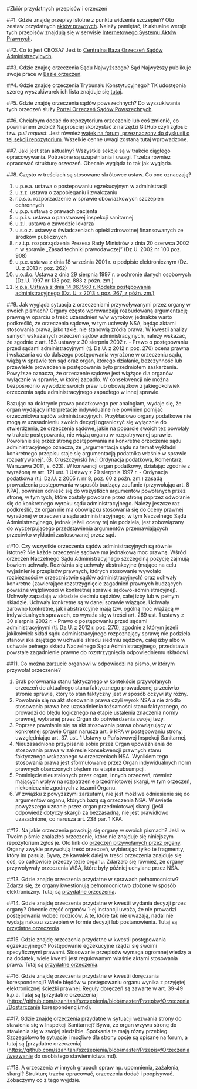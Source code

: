 #Zbiór przydatnych przepisów i orzeczeń

##1. Gdzie znajdę przepisy istotne z punktu widzenia szczepień?
Oto zestaw przydatnych [aktów prawnych](https://github.com/szanitani/szczepienia/tree/master/Przepisy/Zrodla%20prawa). Należy pamiętać, iż aktualne wersje tych przepisów znajdują się w serwisie [Internetowego Systemu Aktów Prawnych](http://isap.sejm.gov.pl/search.jsp).

##2. Co to jest CBOSA?
Jest to [Centralna Baza Orzeczeń Sądów Administracyjnych](http://orzeczenia.nsa.gov.pl/cbo/query).

##3. Gdzie znajdę orzeczenia Sądu Najwyższego?
Sąd Najwyższy publikuje swoje prace w [Bazie orzeczeń](http://sn.pl/orzecznictwo/SitePages/Baza%20orzecze%C5%84.aspx).

##4. Gdzie znajdę orzeczenia Trybunału Konstytucyjnego?
TK udostępnia szereg wyszukiwarek ich lista znajduje się [tutaj](http://otk.trybunal.gov.pl/orzeczenia/).

##5. Gdzie znajdę orzeczenia sądów powszechnych?
Do wyszukiwania tych orzeczeń służy [Portal Orzeczeń Sądów Powszechnych](http://orzeczenia.ms.gov.pl/search/advanced).

##6. Chciałbym dodać do repozytorium orzeczenie lub coś zmienić, co powinienem zrobić?
Najprościej skorzystać z narzędzi GitHub czyli zgłosić tzw. *pull request*. Jest również [wątek na forum, przeznaczony do dyskusji o tej sekcji repozytorium](http://szczepienia.org.pl/viewtopic.php?p=174463#174463). Wszelkie cenne uwagi zostaną tutaj wprowadzone.

##7. Jaki jest stan aktualny?
Wszystkie sekcje są w trakcie ciągłego opracowywania. Potrzebne są uzupełniania i uwagi. Trzeba również opracować strukturę orzeczeń. Obecnie wygląda to tak jak wygląda.

##8. Często w treściach są stosowane skrótowce ustaw. Co one oznaczają?
1. u.p.e.a. ustawa o postepowaniu egzekucyjnym w administracji
2. u.z.z. ustawa o zapobieganiu i zwalczaniu
3. r.o.s.o. rozporzadzenie w sprawie obowiazkowych szczepien ochronnych
4. u.p.p. ustawa o prawach pacjenta
5. u.p.i.s. ustawa o panstwowej inspekcji sanitarnej
6. u.z.l. ustawa o zawodzie lekarza
7. u.s.o.z. ustawy o świadczeniach opieki zdrowotnej ﬁnansowanych ze środków publicznych
8. r.z.t.p. rozporządzenia Prezesa Rady Ministrów z dnia 20 czerwca 2002 r. w sprawie „Zasad techniki prawodawczej” (Dz.U. 2002 nr 100 poz. 908)
9. u.p.e. ustawa z dnia 18 września 2001 r. o podpisie elektronicznym (Dz. U. z 2013 r. poz. 262)
10. u.o.d.o. Ustawa z dnia 29 sierpnia 1997 r. o ochronie danych osobowych (Dz.U. 1997 nr 133 poz. 883 z późn. zm.)
11. [k.p.a. Ustawa z dnia 14.06.1960 r. Kodeks postępowania administracyjnego (Dz. U. z 2013 r. poz. 267, z późn. zm.)](http://www.przepisy.gofin.pl/przepisy,4,9,9,240,,20130227,ustawa-z-dnia-14061960-r-kodeks-postepowania.html)

##9. Jak wygląda sytuacja z orzeczeniami przywoływanymi przez organy w swoich pismach?
Organy często wprowadzają rozbudowaną argumentację prawną w oparciu o treść uzasadnień w/w wyroków, jednakże warto podkreślić, że orzeczenia sądowe, w tym uchwały NSA, będąc aktami stosowania prawa, jako takie, nie stanowią źródła prawa. W kwestii analizy samych wskazanych orzeczeń sądów administracyjnych, należy wskazać, że zgodnie z art. 153 ustawy z 30 sierpnia 2002 r. - Prawo o postępowaniu przed sądami administracyjnymi (tj. Dz.U. z 2012 r. poz. 270) ocena prawna i wskazania co do dalszego postępowania wyrażone w orzeczeniu sądu, wiążą w sprawie ten sąd oraz organ, którego działanie, bezczynność lub przewlekłe prowadzenie postępowania było przedmiotem zaskarżenia. Powyższe oznacza, że orzeczenie sądowe jest wiążące dla organów wyłącznie w sprawie, w której zapadło. W konsekwencji nie można bezpośrednio wywodzić swoich praw lub obowiązków z jakiegokolwiek orzeczenia sądu administracyjnego zapadłego w innej sprawie.

Bazując na doktrynie prawa podatkowego per analogiam, wydaje się, że organ wydający interpretacje indywidualne nie powinien pomijać orzecznictwa sądów administracyjnych. Przykładowo organy podatkowe nie mogą w uzasadnieniu swoich decyzji ograniczyć się wyłącznie do stwierdzenia, że orzeczenia sądowe, jakie na poparcie swoich tez powołały w trakcie postępowania, nie wiążą organu w rozpatrywanej sprawie. Powołanie się przez stronę postępowania na konkretne orzeczenie sądu administracyjnego oznacza, że „argumentacja sądu na temat wykładni konkretnego przepisu staje się argumentacją podatnika właśnie w sprawie rozpatrywanej". (B. Cruszczyński [w:] Ordynacja podatkowa, Komentarz, Warszawa 2011, s. 623). W konwencji organ podatkowy, działając zgodnie z wyrażoną w art. 121 ust. 1 Ustawy z 29 sierpnia 1997 r. - Ordynacja podatkowa (t.j. Dz.U. z 2005 r. nr 8, poz. 60 z późn. zm.) zasadą prowadzenia postępowania w sposób budzący zaufanie (przywołując art. 8 KPA), powinien odnieść się do wszystkich argumentów powołanych przez stronę, w tym tych, które zostały powołane przez stronę poprzez odwołanie się do konkretnego wyroku sądu administracyjnego. Należy jeszcze raz podkreślić, że organ nie ma obowiązku stosowania się do oceny prawnej wyrażonej w orzeczeniu sądu administracyjnego, w tym Naczelnego Sądu Administracyjnego, jednak jeżeli oceny tej nie podziela, jest zobowiązany do wyczerpującego przedstawienia argumentów przemawiających przeciwko wykładni zastosowanej przez sąd.

##10. Czy wszystkie orzeczenia sądów administracyjnych są równie istotne?
Nie każde orzeczenie sądowe ma jednakową moc prawną. Wśród orzeczeń Naczelnego Sądu Administracyjnego szczególną pozycję zajmują bowiem uchwały. Rozróżnia się uchwały abstrakcyjne (mające na celu wyjaśnienie przepisów prawnych, których stosowanie wywołało rozbieżności w orzecznictwie sądów administracyjnych) oraz uchwały konkretne (zawierające rozstrzygnięcie zagadnień prawnych budzących poważne wątpliwości w konkretnej sprawie sądowo-administracyjnej). Uchwały zapadają w składzie siedmiu sędziów, całej izby lub w pełnym składzie. Uchwały konkretne są w danej sprawie wiążące. Uchwały zarówno konkretne, jak i abstrakcyjne mają tzw. ogólną moc wiążącą w indywidualnych sprawach, co wyraża się w treści art. 269 ust. 1 ustawy z 30 sierpnia 2002 r. - Prawo o postępowaniu przed sądami administracyjnymi (tj. Dz.U. z 2012 r. poz. 270), zgodnie z którym jeżeli jakikolwiek skład sądu administracyjnego rozpoznający sprawę nie podziela stanowiska zajętego w uchwale składu siedmiu sędziów, całej izby albo w uchwale pełnego składu Naczelnego Sądu Administracyjnego, przedstawia powstałe zagadnienie prawne do rozstrzygnięcia odpowiedniemu składowi.

##11. Co można zarzucić organowi w odpowiedzi na pismo, w którym przywołał orzeczenie?
1.	Brak porównania stanu faktycznego w kontekście przywołanych orzeczeń do aktualnego stanu faktycznego prowadzonej przeciwko stronie sprawie, który to stan faktyczny jest w sposób oczywisty różny.
2.	Powołanie się na akt stosowania prawa czyli wyrok NSA a nie źródło stosowania prawa bez uzasadnienia tożsamości stanu faktycznego, co prowadzi do błędu logicznego na etapie ustalenia znaczenia normy prawnej, wybranej przez Organ do potwierdzenia swojej tezy.
3.	Poprzez powołanie się na akt stosowania prawa obowiązujący w konkretnej sprawie Organ narusza art. 6 KPA w postępowaniu strony, uwzględniając art. 37. ust. 1 Ustawy o Państwowej Inspekcji Sanitarnej.
4.	Nieuzasadnione przypisanie sobie przez Organ upoważnienia do stosowania prawa w zakresie konsekwencji prawnych stanu faktycznego wskazanego w orzeczeniach NSA. Wynikiem tego stosowania prawa jest sformułowanie przez Organ indywidualnych norm prawnych obarczonych błędem na etapie subsumpcji.
5.	Pominięcie nieustalonych przez organ, innych orzeczeń, również mających wpływ na rozpatrzenie przedmiotowej skargi, w tym orzeczeń, niekoniecznie zgodnych z tezami Organu.
6. W związku z powyższymi zarzutami, nie jest możliwe odniesienie się do argumentów organu, których bazą są orzeczenia NSA. W świetle powyższego uznanie przez organ przedmiotowej skargi (jeśli odpowiedź dotyczy skargi) za bezzasadną, nie jest prawidłowo uzasadnione, co narusza art. 238 par. 1 KPA.

##12. Na jakie orzeczenia powołują się organy w swoich pismach?
Jeśli w Twoim piśmie znalazłeś orzeczenie, które nie znajduje się niniejszym repozytorium zgłoś je. Oto link do [orzeczeń przywołanych przez organy](https://github.com/szanitani/szczepienia/blob/master/Przepisy/Orzeczenia/przywolane_przez_organy.md). Organy zwykle przywołują treść orzeczeń, wybierając tylko te fragmenty, który im pasują. Bywa, że kawałek dalej w treści orzeczenia znajduje się coś, co całkowicie przeczy tezie organu. Zdarzało się również, że organy przywoływały orzeczenia WSA, które były później uchylane przez NSA.

##13. Gdzie znajdę orzeczenia przydatne w sprawach pełnomocnictw?
Zdarza się, że organy kwestionują pełnomocnictwo złożone w sposób elektroniczny. Tutaj są [przydatne orzeczenia](https://github.com/szanitani/szczepienia/blob/master/Przepisy/Orzeczenia/pelnomocnictwa.md).

##14. Gdzie znajdę orzeczenia przydatne w kwestii wydania decyzji przez organy?
Obecnie część organów 1-ej instancji uważa, że nie prowadzi postępowania wobec rodziców. A te, które tak nie uważają, nadal nie wydają nakazu szczepień w formie decyzji lub postanowienia. Tutaj są [przydatne orzeczenia](https://github.com/szanitani/szczepienia/blob/master/Przepisy/Orzeczenia/decyzje.md).

##15. Gdzie znajdę orzeczenia przydatne w kwestii postępowania egzekucyjnego?
Postępowanie egzekucyjne rządzi się swoimi specyficznymi prawami. Stosowanie przepisów wymaga ogromnej wiedzy a na dodatek, wiele kwestii jest regulowanym właśnie aktami stosowania prawa. Tutaj są [przydatne orzeczenia](https://github.com/szanitani/szczepienia/blob/master/Przepisy/Orzeczenia/postepowanie_egzekucyjne.md).

##16. Gdzie znajdę orzeczenia przydatne w kwestii doręczania korespondencji?
Wiele błędów w postępowaniu organu wynika z przyjętej elektronicznej ścieżki prawnej. Reguły doręczeń są zawarte w art. 39-49 k.p.a. Tutaj są [przydatne orzeczenia](https://github.com/szanitani/szczepienia/blob/master/Przepisy/Orzeczenia/Dostarczanie korespondencji.md).

##17. Gdzie znajdę orzeczenia przydatne w sytuacji wezwania strony do stawienia się w Inspekcji Sanitarnej?
Bywa, że organ wzywa stronę do stawienia się w swojej siedzibie. Spotkania te mają rózny przebieg. Szczegółowo te sytuacje i możliwe dla strony opcje są opisane na forum, a tutaj są [przydatne orzeczenia](https://github.com/szanitani/szczepienia/blob/master/Przepisy/Orzeczenia/wezwanie do osobistego stawiennictwa.md).

##18. A orzeczenia w innych grupach spraw np. upomnienia, zażalenia, skargi?
Strukturę trzeba opracować, orzeczenia dodać i poopisywać. Zobaczymy co z tego wyjdzie.
